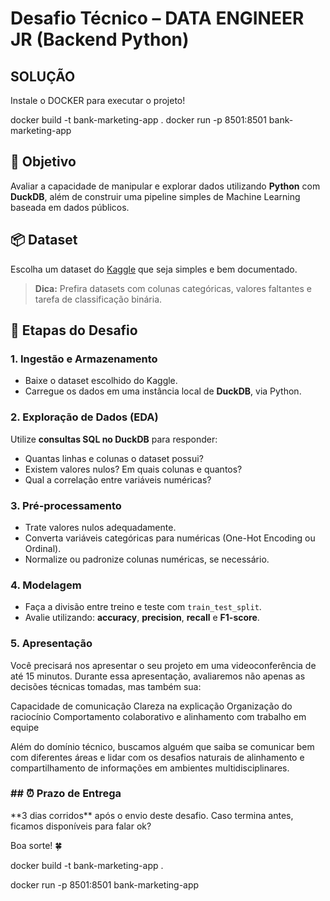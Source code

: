 # Desafio Técnico – DATA ENGINEER JR (Backend Python)

## SOLUÇÃO

Instale o DOCKER para executar o projeto!

docker build -t bank-marketing-app .
docker run -p 8501:8501 bank-marketing-app

## 🎯 Objetivo

Avaliar a capacidade de manipular e explorar dados utilizando **Python** com **DuckDB**, além de construir uma pipeline simples de Machine Learning baseada em dados públicos.

## 📦 Dataset

Escolha um dataset do [Kaggle](https://www.kaggle.com/datasets) que seja simples e bem documentado.

> **Dica:** Prefira datasets com colunas categóricas, valores faltantes e tarefa de classificação binária.

## 📌 Etapas do Desafio

### 1. Ingestão e Armazenamento

- Baixe o dataset escolhido do Kaggle.
- Carregue os dados em uma instância local de **DuckDB**, via Python.

### 2. Exploração de Dados (EDA)

Utilize **consultas SQL no DuckDB** para responder:

- Quantas linhas e colunas o dataset possui?
- Existem valores nulos? Em quais colunas e quantos?
- Qual a correlação entre variáveis numéricas?

### 3. Pré-processamento

- Trate valores nulos adequadamente.
- Converta variáveis categóricas para numéricas (One-Hot Encoding ou Ordinal).
- Normalize ou padronize colunas numéricas, se necessário.

### 4. Modelagem

- Faça a divisão entre treino e teste com `train_test_split`.
- Avalie utilizando: **accuracy**, **precision**, **recall** e **F1-score**.

### 5. Apresentação

Você precisará nos apresentar o seu projeto em uma videoconferência de até 15 minutos.
Durante essa apresentação, avaliaremos não apenas as decisões técnicas tomadas, mas também sua:

Capacidade de comunicação
Clareza na explicação
Organização do raciocínio
Comportamento colaborativo e alinhamento com trabalho em equipe

Além do domínio técnico, buscamos alguém que saiba se comunicar bem com diferentes áreas e lidar com os desafios naturais de alinhamento e compartilhamento de informações em ambientes multidisciplinares.

### ## ⏰ Prazo de Entrega

\*\*3 dias corridos\*\* após o envio deste desafio. Caso termina antes, ficamos disponíveis para falar ok?

Boa sorte! 🍀

docker build -t bank-marketing-app .

docker run -p 8501:8501 bank-marketing-app
